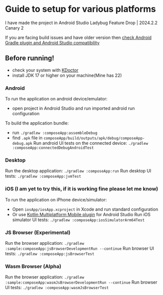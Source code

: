 # Guide to setup for various platforms

I have made the project in Android Studio Ladybug Feature Drop | 2024.2.2 Canary 2

If you are facing build issues and have older version
then [check Android Gradle plugin and Android Studio compatibility](https://developer.android.com/build/releases/gradle-plugin#android_gradle_plugin_and_android_studio_compatibility)

## Before running!

- check your system with [KDoctor](https://github.com/Kotlin/kdoctor)
- install JDK 17 or higher on your machine(Mine has 22)

### Android

To run the application on android device/emulator:

- open project in Android Studio and run imported android run configuration

To build the application bundle:

- run `./gradlew :composeApp:assembleDebug`
- find `.apk` file in `composeApp/build/outputs/apk/debug/composeApp-debug.apk`
  Run android UI tests on the connected device: `./gradlew :composeApp:connectedDebugAndroidTest`

### Desktop

Run the desktop application: `./gradlew :composeApp:run`
Run desktop UI tests: `./gradlew :composeApp:jvmTest`

### iOS (I am yet to try this, if it is working fine please let me know)

To run the application on iPhone device/simulator:

- Open `iosApp/iosApp.xcproject` in Xcode and run standard configuration
- Or
  use [Kotlin Multiplatform Mobile plugin](https://plugins.jetbrains.com/plugin/14936-kotlin-multiplatform-mobile)
  for Android Studio
  Run iOS simulator UI tests: `./gradlew :composeApp:iosSimulatorArm64Test`

### JS Browser (Experimental)

Run the browser application: `./gradlew :sample:composeApp:jsBrowserDevelopmentRun --continue`
Run browser UI tests: `./gradlew :composeApp:jsBrowserTest`

### Wasm Browser (Alpha)

Run the browser application: `./gradlew :sample:composeApp:wasmJsBrowserDevelopmentRun --continue`
Run browser UI tests: `./gradlew :composeApp:wasmJsBrowserTest`
